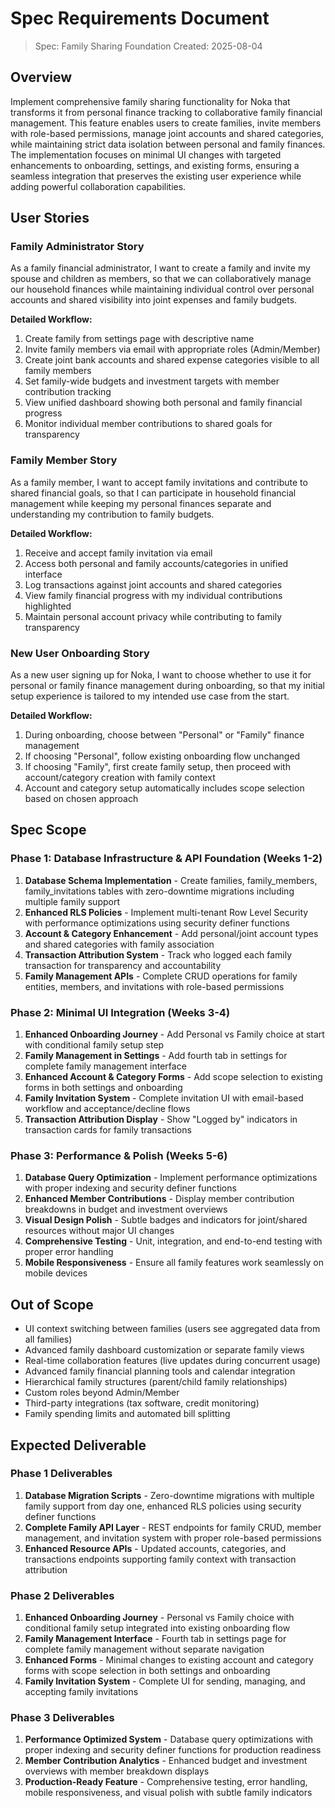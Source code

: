 # Spec Requirements Document

> Spec: Family Sharing Foundation
> Created: 2025-08-04

## Overview

Implement comprehensive family sharing functionality for Noka that transforms it from personal finance tracking to collaborative family financial management. This feature enables users to create families, invite members with role-based permissions, manage joint accounts and shared categories, while maintaining strict data isolation between personal and family finances. The implementation focuses on minimal UI changes with targeted enhancements to onboarding, settings, and existing forms, ensuring a seamless integration that preserves the existing user experience while adding powerful collaboration capabilities.

## User Stories

### Family Administrator Story

As a family financial administrator, I want to create a family and invite my spouse and children as members, so that we can collaboratively manage our household finances while maintaining individual control over personal accounts and shared visibility into joint expenses and family budgets.

**Detailed Workflow:**
1. Create family from settings page with descriptive name
2. Invite family members via email with appropriate roles (Admin/Member)
3. Create joint bank accounts and shared expense categories visible to all family members
4. Set family-wide budgets and investment targets with member contribution tracking
5. View unified dashboard showing both personal and family financial progress
6. Monitor individual member contributions to shared goals for transparency

### Family Member Story

As a family member, I want to accept family invitations and contribute to shared financial goals, so that I can participate in household financial management while keeping my personal finances separate and understanding my contribution to family budgets.

**Detailed Workflow:**
1. Receive and accept family invitation via email
2. Access both personal and family accounts/categories in unified interface
3. Log transactions against joint accounts and shared categories
4. View family financial progress with my individual contributions highlighted
5. Maintain personal account privacy while contributing to family transparency

### New User Onboarding Story

As a new user signing up for Noka, I want to choose whether to use it for personal or family finance management during onboarding, so that my initial setup experience is tailored to my intended use case from the start.

**Detailed Workflow:**
1. During onboarding, choose between "Personal" or "Family" finance management
2. If choosing "Personal", follow existing onboarding flow unchanged
3. If choosing "Family", first create family setup, then proceed with account/category creation with family context
4. Account and category setup automatically includes scope selection based on chosen approach

## Spec Scope

### Phase 1: Database Infrastructure & API Foundation (Weeks 1-2)
1. **Database Schema Implementation** - Create families, family_members, family_invitations tables with zero-downtime migrations including multiple family support
2. **Enhanced RLS Policies** - Implement multi-tenant Row Level Security with performance optimizations using security definer functions
3. **Account & Category Enhancement** - Add personal/joint account types and shared categories with family association
4. **Transaction Attribution System** - Track who logged each family transaction for transparency and accountability
5. **Family Management APIs** - Complete CRUD operations for family entities, members, and invitations with role-based permissions

### Phase 2: Minimal UI Integration (Weeks 3-4)
1. **Enhanced Onboarding Journey** - Add Personal vs Family choice at start with conditional family setup step
2. **Family Management in Settings** - Add fourth tab in settings for complete family management interface
3. **Enhanced Account & Category Forms** - Add scope selection to existing forms in both settings and onboarding
4. **Family Invitation System** - Complete invitation UI with email-based workflow and acceptance/decline flows
5. **Transaction Attribution Display** - Show "Logged by" indicators in transaction cards for family transactions

### Phase 3: Performance & Polish (Weeks 5-6)
1. **Database Query Optimization** - Implement performance optimizations with proper indexing and security definer functions
2. **Enhanced Member Contributions** - Display member contribution breakdowns in budget and investment overviews
3. **Visual Design Polish** - Subtle badges and indicators for joint/shared resources without major UI changes
4. **Comprehensive Testing** - Unit, integration, and end-to-end testing with proper error handling
5. **Mobile Responsiveness** - Ensure all family features work seamlessly on mobile devices

## Out of Scope

- UI context switching between families (users see aggregated data from all families)
- Advanced family dashboard customization or separate family views
- Real-time collaboration features (live updates during concurrent usage)
- Advanced family financial planning tools and calendar integration
- Hierarchical family structures (parent/child family relationships)
- Custom roles beyond Admin/Member
- Third-party integrations (tax software, credit monitoring)
- Family spending limits and automated bill splitting

## Expected Deliverable

### Phase 1 Deliverables
1. **Database Migration Scripts** - Zero-downtime migrations with multiple family support from day one, enhanced RLS policies using security definer functions
2. **Complete Family API Layer** - REST endpoints for family CRUD, member management, and invitation system with proper role-based permissions
3. **Enhanced Resource APIs** - Updated accounts, categories, and transactions endpoints supporting family context with transaction attribution

### Phase 2 Deliverables
1. **Enhanced Onboarding Journey** - Personal vs Family choice with conditional family setup integrated into existing onboarding flow
2. **Family Management Interface** - Fourth tab in settings page for complete family management without separate navigation
3. **Enhanced Forms** - Minimal changes to existing account and category forms with scope selection in both settings and onboarding
4. **Family Invitation System** - Complete UI for sending, managing, and accepting family invitations

### Phase 3 Deliverables
1. **Performance Optimized System** - Database query optimizations with proper indexing and security definer functions for production readiness
2. **Member Contribution Analytics** - Enhanced budget and investment overviews with member breakdown displays
3. **Production-Ready Feature** - Comprehensive testing, error handling, mobile responsiveness, and visual polish with subtle family indicators